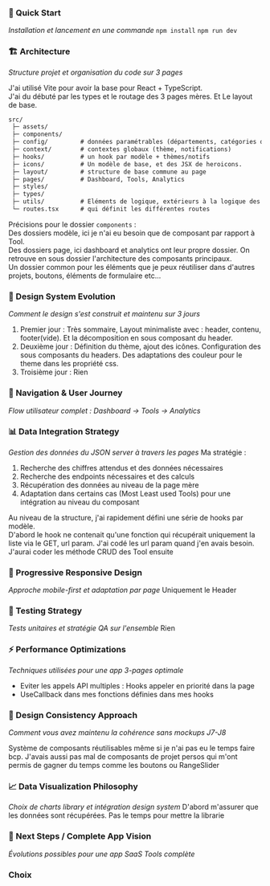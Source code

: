 ### **🚀 Quick Start**

_Installation et lancement en une commande_
`npm install`
`npm run dev`

### **🏗️ Architecture**

_Structure projet et organisation du code sur 3 pages_

J'ai utilisé Vite pour avoir la base pour React + TypeScript.  
J'ai du débuté par les types et le routage des 3 pages mères. Et Le layout de base.

```.md
src/
 ├─ assets/  
 ├─ components/ 
 ├─ config/         # données paramétrables (départements, catégories outils)
 ├─ context/        # contextes globaux (thème, notifications)
 ├─ hooks/          # un hook par modèle + thèmes/notifs
 ├─ icons/          # Un modèle de base, et des JSX de heroicons.
 ├─ layout/         # structure de base commune au page
 ├─ pages/          # Dashboard, Tools, Analytics
 ├─ styles/         
 ├─ types/          
 ├─ utils/          # Eléments de logique, extérieurs à la logique des modèles
 └─ routes.tsx      # qui définit les différentes routes
```
Précisions pour le dossier `components`  :  
Des dossiers modèle, ici je n'ai eu besoin que de composant par rapport à Tool.  
Des dossiers page, ici dashboard et analytics ont leur propre dossier. On retrouve en sous dossier l'architecture des composants principaux.  
Un dossier common pour les éléments que je peux réutiliser dans d'autres projets, boutons, éléments de formulaire etc...


### **🎨 Design System Evolution**

_Comment le design s'est construit et maintenu sur 3 jours_
1. Premier jour : Très sommaire, Layout minimaliste avec : header, contenu, footer(vide). Et la décomposition en sous composant du header.
2. Deuxième jour : Définition du thème, ajout des icônes. Configuration des sous composants du headers. Des adaptations des couleur pour le theme dans les propriété css.
3. Troisième jour : Rien

### **🔗 Navigation & User Journey**

_Flow utilisateur complet : Dashboard → Tools → Analytics_

### **📊 Data Integration Strategy**

_Gestion des données du JSON server à travers les pages_
Ma stratégie :
1. Recherche des chiffres attendus et des données nécessaires
2. Recherche des endpoints nécessaires et des calculs
3. Récupération des données au niveau de la page mère
4. Adaptation dans certains cas (Most Least used Tools) pour une intégration au niveau du composant

Au niveau de la structure, j'ai rapidement défini une série de hooks par modèle.  
D'abord le hook ne contenait qu'une fonction qui récupérait uniquement la liste via le GET, url param.
J'ai codé les url param quand j'en avais besoin.
J'aurai coder les méthode CRUD des Tool ensuite


### **📱 Progressive Responsive Design**

_Approche mobile-first et adaptation par page_
Uniquement le Header

### **🧪 Testing Strategy**

_Tests unitaires et stratégie QA sur l'ensemble_
Rien

### **⚡ Performance Optimizations**

_Techniques utilisées pour une app 3-pages optimale_

- Eviter les appels API multiples : Hooks appeler en priorité dans la page
- UseCallback dans mes fonctions définies dans mes hooks

### **🎯 Design Consistency Approach**

_Comment vous avez maintenu la cohérence sans mockups J7-J8_

Système de composants réutilisables même si je n'ai pas eu le temps faire bcp.
J'avais aussi pas mal de composants de projet persos qui m'ont permis de gagner du temps comme les boutons ou RangeSlider

### **📈 Data Visualization Philosophy**

_Choix de charts library et intégration design system_
D'abord m'assurer que les données sont récupérées. Pas le temps pour mettre la librarie

### **🔮 Next Steps / Complete App Vision**

_Évolutions possibles pour une app SaaS Tools complète_


### Choix
